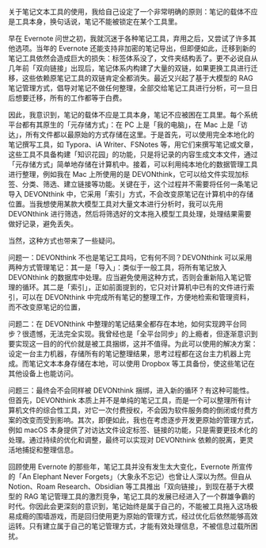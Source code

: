 关于笔记文本工具的使用，我给自己设定了一个非常明确的原则：笔记的载体不应是工具本身，换句话说，笔记不能被锁定在某个工具里。
  
早在 Evernote 问世之初，我就沉迷于各种笔记工具，弃用之后，又尝试了许多其他选项。当年的 Evernote 还能支持非加密的笔记导出，但即便如此，迁移到新的笔记工具依然会造成巨大的损失：标签体系没了，文件夹结构丢了。更不必说自从几年前「双向链接」出现后，笔记体系内构建了大量的双链，如果更换工具进行迁移，这些依赖原笔记工具的双链肯定全都消失。最近又兴起了基于大模型的 RAG 笔记管理方式，倡导对笔记不做任何整理，全部交给笔记工具进行分析，可一旦日后想要迁移，所有的工作都等于白费。

因此，我意识到，笔记的载体不应是工具本身，笔记不应被困在工具里。每个系统平台都有其原生的「元存储方式」：在 PC 上是「我的电脑」，在 Mac 上是「访达」，所有文件都以最原始的方式存储在这里。于是首先，可以使用完全本地化的笔记撰写工具，如 Typora、iA Writer、FSNotes 等，用它们来撰写笔记或文章，这些工具不具备构建「知识花园」的功能，只是将记录的内容生成文本文件，通过「元存储方式」简单地存储在计算机中。接着，可以利用纯本地化的数据管理工具进行整理，例如我在 Mac 上所使用的是 DEVONthink，它可以给文件实现加标签、分类、筛选、建立链接等功能。关键在于，这个过程并不需要将任何一条笔记导入 DEVONthink 中，它采用「索引」方式，不会改变原笔记在计算机中的存储位置。当我想使用某款大模型工具对大量文本进行分析时，我可以先用 DEVONthink 进行筛选，然后将筛选好的文本拖入模型工具处理，处理结果需要做好记录，避免丢失。

当然，这种方式也带来了一些疑问。

问题一：DEVONthink 不也是笔记工具吗，它有何不同？DEVONthink 可以采用两种方式管理笔记：其一是「导入」：类似于一般工具，将所有笔记放入 DEVONthink 的数据库中处理。应当避免使用这种方式，否则会重新陷入笔记管理的循环。其二是「索引」，正如前面提到的，它只对计算机中已有的文件进行索引，可以在 DEVONthink 中完成所有笔记的整理工作，方便地检索和管理资料，而不改变原笔记的位置，

问题二：在 DEVONthink 中整理的笔记结果全都存在本地，如何实现跨平台同步？很遗憾，无法完全实现。我曾经也是「全平台同步」的上瘾者，但逐渐意识到要实现这一目的的代价就是被工具捆绑，这并不值得。为此可以使用的解决方案：设定一台主力机器，存储所有的笔记整理结果，思考过程都在这台主力机器上完成。而笔记文本本身存储在本地，可以使用 Dropbox 等工具备份，使这些笔记在其他设备上也能访问。

问题三：最终会不会同样被 DEVONthink 捆绑，进入新的循环？有这种可能性。但首先，DEVONthink 本质上并不是单纯的笔记工具，而是一个可以整理所有计算机文件的综合性工具，对它一次付费授权，不会因为软件服务商的倒闭或付费方案的改变而受到影响。其次，即便如此，我也在考虑逐步开发更原始的管理方式，例如 macOS 本身提供了对访达文件设定标签、链接的功能，只是需要更技术化的处理。通过持续的优化和调整，最终可以实现对 DEVONthink 依赖的脱离，更灵活地捕捉和整理信息。

回顾使用 Evernote 的那些年，笔记工具并没有发生太大变化，Evernote 所宣传的「An Elephant Never Forgets」（大象永不忘记）也曾让人深以为然。但自从 Notion、Roam Research、Obsidian 等工具推出「双向链接」，到现在基于大模型的 RAG 笔记管理工具的激烈竞争，笔记工具的发展已经进入了一个群雄争霸的时代。你因此会更深刻的意识到，笔记始终是属于自己的，不能被工具拖入这场极易成瘾的围墙游戏，而是回归使用更为原始的管理方式，经过优化后依然能够高效运转。只有建立属于自己的笔记管理方式，才能有效处理信息，不被信息过载所困扰。



